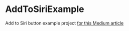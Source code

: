 # AddToSiriExample
Add to Siri button example project [for this Medium article](https://medium.com/@neobeppe/quick-win-for-you-app-add-to-siri-button-7f4badf38e92)
